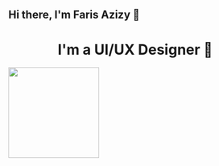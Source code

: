 <h2 align=”center”>
  Hi there, I'm Faris Azizy 👋 
</h2>
<h1 align="center">
  I'm a UI/UX Designer 💎 
</h1>


<img height="180em" src="https://github-readme-stats.vercel.app/api?username=farisazizy&show_icons=true&hide_border=true&&count_private=true&include_all_commits=true" />

<!--
**farisazizy/farisazizy** is a ✨ _special_ ✨ repository because its `README.md` (this file) appears on your GitHub profile.

Here are some ideas to get you started:

- 🔭 I’m currently working on ...
- 🌱 I’m currently learning ...
- 👯 I’m looking to collaborate on ...
- 🤔 I’m looking for help with ...
- 💬 Ask me about ...
- 📫 How to reach me: ...
- 😄 Pronouns: ...
- ⚡ Fun fact: ...
-->
